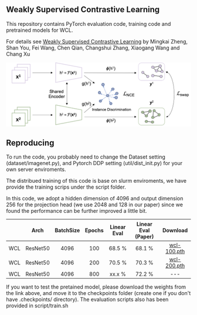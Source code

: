 ## Weakly Supervised Contrastive Learning


This repository contains PyTorch evaluation code, training code and pretrained models for WCL.

For details see [Weakly Supervised Contrastive Learning](https://) by Mingkai Zheng, Shan You, Fei Wang, Chen Qian, Changshui Zhang, Xiaogang Wang and Chang Xu

![WCL](img/framework.png)


## Reproducing
To run the code, you probably need to change the Dataset setting (dataset/imagenet.py), and Pytorch DDP setting (util/dist_init.py) for your own server enviroments.

The distribued training of this code is base on slurm enviroments, we have provide the training scrips under the script folder.

In this code, we adopt a hidden dimension of 4096 and output dimension 256 for the projection head (we use 2048 and 128 in our paper) since we found the performance can be further improved a little bit.

|          |Arch | BatchSize | Epochs | Linear Eval | Linear Eval (Paper) | Download  |
|----------|:----:|:---:|:---:|:---:|:---:|:---:|
|  WCL | ResNet50 | 4096 | 100  | 68.5 % | 68.1 % | [wcl-100.pth](https://drive.google.com/file/d/1T_lvIBAavbA4k5o9UuzsmtYwAbWl0iwu/view?usp=sharing) |
|  WCL | ResNet50 | 4096 | 200  | 70.5 % | 70.3 % | [wcl-200.pth](https://drive.google.com/file/d/16XlA5rly01EaRHKF2hxyoDHfuBeKRkwn/view?usp=sharing) |
|  WCL | ResNet50 | 4096 | 800  | xx.x % | 72.2 % | --- |

If you want to test the pretained model, please download the weights from the link above, and move it to the checkpoints folder (create one if you don't have .checkpoints/ directory). The evaluation scripts also has been provided in script/train.sh

<!-- 
## Citation
If you find that ReSSL interesting and help your research, please consider citing it:
```
@misc{zheng2021ressl,
      title={ReSSL: Relational Self-Supervised Learning with Weak Augmentation}, 
      author={Mingkai Zheng and Shan You and Fei Wang and Chen Qian and Changshui Zhang and Xiaogang Wang and Chang Xu},
      year={2021},
      eprint={2107.09282},
      archivePrefix={arXiv},
      primaryClass={cs.CV}
}
```
 -->
